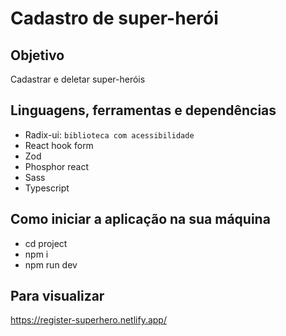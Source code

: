 # Cadastro de super-herói

## Objetivo
Cadastrar e deletar super-heróis

## Linguagens, ferramentas e dependências

- Radix-ui: `biblioteca com acessibilidade`
- React hook form
- Zod
- Phosphor react
- Sass
- Typescript

## Como iniciar a aplicação na sua máquina

- cd project
- npm i
- npm run dev

## Para visualizar

https://register-superhero.netlify.app/